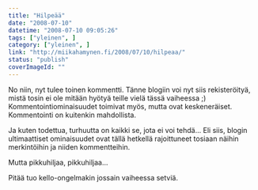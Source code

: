 ```yaml
---
title: "Hilpeää"
date: "2008-07-10"
datetime: "2008-07-10 09:05:26"
tags: ["yleinen", ]
category: ["yleinen", ]
link: "http://miikahamynen.fi/2008/07/10/hilpeaa/"
status: "publish"
coverImageId: ""
---
```


No niin, nyt tulee toinen kommentti. Tänne blogiin voi nyt siis rekisteröityä, mistä tosin ei ole mitään hyötyä teille vielä tässä vaiheessa ;) Kommentointiominaisuudet toimivat myös, mutta ovat keskeneräiset. Kommentointi on kuitenkin mahdollista.

Ja kuten todettua, turhuutta on kaikki se, jota ei voi tehdä... Eli siis, blogin ultimaattiset ominaisuudet ovat tällä hetkellä rajoittuneet tosiaan näihin merkintöihin ja niiden kommentteihin.

Mutta pikkuhiljaa, pikkuhiljaa...

Pitää tuo kello-ongelmakin jossain vaiheessa setviä.
